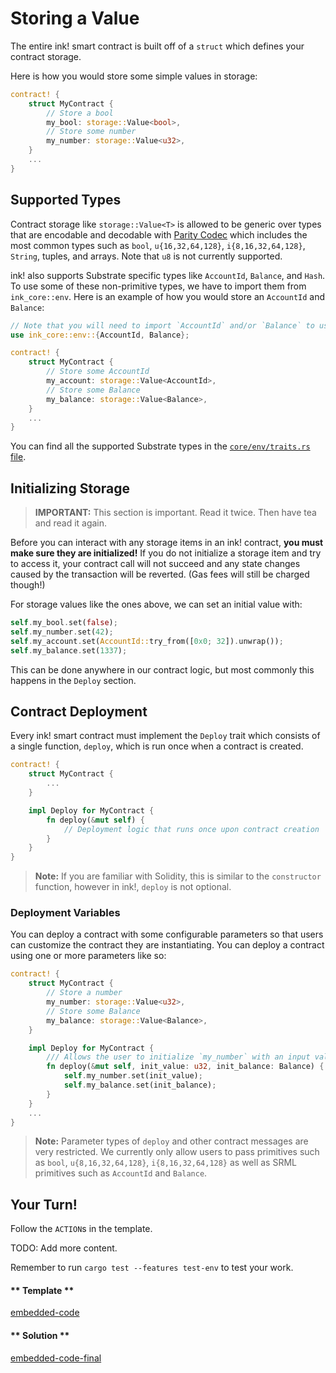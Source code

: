 Storing a Value
===

The entire ink! smart contract is built off of a `struct` which defines your contract storage.

Here is how you would store some simple values in storage:

```rust
contract! {
    struct MyContract {
        // Store a bool
        my_bool: storage::Value<bool>,
        // Store some number
        my_number: storage::Value<u32>,
    }
    ...
}
```

## Supported Types

Contract storage like `storage::Value<T>` is allowed to be generic over types that are encodable and decodable with [Parity Codec](https://github.com/paritytech/parity-codec) which includes the most common types such as `bool`, `u{16,32,64,128}`, `i{8,16,32,64,128}`, `String`, tuples, and arrays.  Note that `u8` is not currently supported.

ink! also supports Substrate specific types like `AccountId`, `Balance`, and `Hash`. To use some of these non-primitive types, we have to import them from `ink_core::env`. Here is an example of how you would store an `AccountId` and `Balance`:

```rust
// Note that you will need to import `AccountId` and/or `Balance` to use them
use ink_core::env::{AccountId, Balance};

contract! {
    struct MyContract {
        // Store some AccountId
        my_account: storage::Value<AccountId>,
        // Store some Balance
        my_balance: storage::Value<Balance>,
    }
    ...
}
```

You can find all the supported Substrate types in the [`core/env/traits.rs` file](https://github.com/paritytech/ink/blob/master/core/src/env/traits.rs).

## Initializing Storage

> **IMPORTANT:** This section is important. Read it twice. Then have tea and read it again.

Before you can interact with any storage items in an ink! contract, **you must make sure they are initialized!** If you do not initialize a storage item and try to access it, your contract call will not succeed and any state changes caused by the transaction will be reverted. (Gas fees will still be charged though!)

For storage values like the ones above, we can set an initial value with:

```rust
self.my_bool.set(false);
self.my_number.set(42);
self.my_account.set(AccountId::try_from([0x0; 32]).unwrap());
self.my_balance.set(1337);
```

This can be done anywhere in our contract logic, but most commonly this happens in the `Deploy` section.

## Contract Deployment

Every ink! smart contract must implement the `Deploy` trait which consists of a single function, `deploy`, which is run once when a contract is created.

```rust
contract! {
    struct MyContract {
        ...
    }

    impl Deploy for MyContract {
        fn deploy(&mut self) {
            // Deployment logic that runs once upon contract creation
        }
    }
}
```

> **Note:** If you are familiar with Solidity, this is similar to the `constructor` function, however in ink!, `deploy` is not optional.

### Deployment Variables

You can deploy a contract with some configurable parameters so that users can customize the contract they are instantiating. You can deploy a contract using one or more parameters like so:

```rust
contract! {
    struct MyContract {
        // Store a number
        my_number: storage::Value<u32>,
        // Store some Balance
        my_balance: storage::Value<Balance>,
    }

    impl Deploy for MyContract {
        /// Allows the user to initialize `my_number` with an input value
        fn deploy(&mut self, init_value: u32, init_balance: Balance) {
            self.my_number.set(init_value);
            self.my_balance.set(init_balance);
        }
    }
    ...
}
```

> **Note:** Parameter types of `deploy` and other contract messages are very restricted. We currently only allow users to pass primitives such as `bool`, `u{8,16,32,64,128}`, `i{8,16,32,64,128}` as well as SRML primitives such as `AccountId` and `Balance`.

## Your Turn!

Follow the `ACTION`s in the template.

TODO: Add more content.

Remember to run `cargo test --features test-env` to test your work.

<!-- tabs:start -->

#### ** Template **

[embedded-code](./assets/1.2-template.rs ':include :type=code embed-template')

#### ** Solution **

[embedded-code-final](./assets/1.2-finished-code.rs ':include :type=code embed-final')

<!-- tabs:end -->